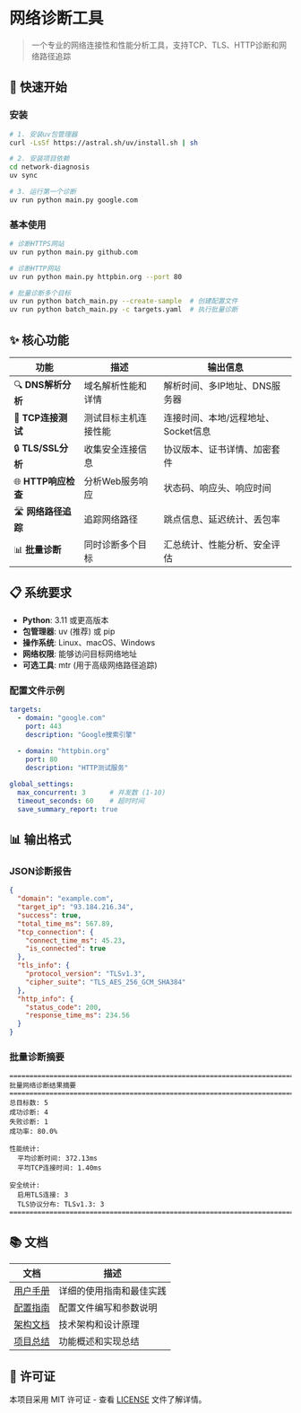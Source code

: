 # 网络诊断工具

> 一个专业的网络连接性和性能分析工具，支持TCP、TLS、HTTP诊断和网络路径追踪

## 🚀 快速开始

### 安装

```bash
# 1. 安装uv包管理器
curl -LsSf https://astral.sh/uv/install.sh | sh

# 2. 安装项目依赖
cd network-diagnosis
uv sync

# 3. 运行第一个诊断
uv run python main.py google.com
```

### 基本使用

```bash
# 诊断HTTPS网站
uv run python main.py github.com

# 诊断HTTP网站
uv run python main.py httpbin.org --port 80

# 批量诊断多个目标
uv run python batch_main.py --create-sample  # 创建配置文件
uv run python batch_main.py -c targets.yaml  # 执行批量诊断
```

## ✨ 核心功能

| 功能 | 描述 | 输出信息 |
|------|------|----------|
| 🔍 **DNS解析分析** | 域名解析性能和详情 | 解析时间、多IP地址、DNS服务器 |
| 🔌 **TCP连接测试** | 测试目标主机连接性能 | 连接时间、本地/远程地址、Socket信息 |
| 🔒 **TLS/SSL分析** | 收集安全连接信息 | 协议版本、证书详情、加密套件 |
| 🌐 **HTTP响应检查** | 分析Web服务响应 | 状态码、响应头、响应时间 |
| 🛣️ **网络路径追踪** | 追踪网络路径 | 跳点信息、延迟统计、丢包率 |
| 📊 **批量诊断** | 同时诊断多个目标 | 汇总统计、性能分析、安全评估 |

## 📋 系统要求

- **Python**: 3.11 或更高版本
- **包管理器**: uv (推荐) 或 pip
- **操作系统**: Linux、macOS、Windows
- **网络权限**: 能够访问目标网络地址
- **可选工具**: mtr (用于高级网络路径追踪)

### 配置文件示例

```yaml
targets:
  - domain: "google.com"
    port: 443
    description: "Google搜索引擎"
    
  - domain: "httpbin.org"
    port: 80
    description: "HTTP测试服务"

global_settings:
  max_concurrent: 3      # 并发数 (1-10)
  timeout_seconds: 60    # 超时时间
  save_summary_report: true
```

## 📊 输出格式

### JSON诊断报告

```json
{
  "domain": "example.com",
  "target_ip": "93.184.216.34",
  "success": true,
  "total_time_ms": 567.89,
  "tcp_connection": {
    "connect_time_ms": 45.23,
    "is_connected": true
  },
  "tls_info": {
    "protocol_version": "TLSv1.3",
    "cipher_suite": "TLS_AES_256_GCM_SHA384"
  },
  "http_info": {
    "status_code": 200,
    "response_time_ms": 234.56
  }
}
```

### 批量诊断摘要

```
================================================================================
批量网络诊断结果摘要
================================================================================
总目标数: 5
成功诊断: 4
失败诊断: 1
成功率: 80.0%

性能统计:
  平均诊断时间: 372.13ms
  平均TCP连接时间: 1.40ms

安全统计:
  启用TLS连接: 3
  TLS协议分布: TLSv1.3: 3
================================================================================
```

## 📚 文档

| 文档 | 描述 |
|------|------|
| [用户手册](USER_MANUAL.md) | 详细的使用指南和最佳实践 |
| [配置指南](CONFIG_USAGE.md) | 配置文件编写和参数说明 |
| [架构文档](ARCHITECTURE.md) | 技术架构和设计原理 |
| [项目总结](PROJECT_SUMMARY.md) | 功能概述和实现总结 |

## 📄 许可证

本项目采用 MIT 许可证 - 查看 [LICENSE](LICENSE) 文件了解详情。

